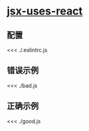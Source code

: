 # [jsx-uses-react](https://github.com/jsx-eslint/eslint-plugin-react/blob/master/docs/rules/jsx-uses-react.md)

## 配置

<<< ./.eslintrc.js

## 错误示例

<<< ./bad.js

## 正确示例

<<< ./good.js
